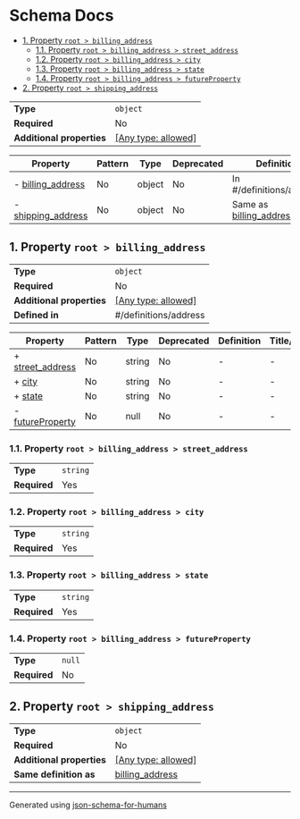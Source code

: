 # Schema Docs

- [1. Property `root > billing_address`](#billing_address-72657373)
  - [1.1. Property `root > billing_address > street_address`](#billing_address_street_address-72657373)
  - [1.2. Property `root > billing_address > city`](#billing_address_city-63697479)
  - [1.3. Property `root > billing_address > state`](#billing_address_state-74617465)
  - [1.4. Property `root > billing_address > futureProperty`](#billing_address_futureProperty-65727479)
- [2. Property `root > shipping_address`](#shipping_address-72657373)

|                           |                                                                           |
| ------------------------- | ------------------------------------------------------------------------- |
| **Type**                  | `object`                                                                  |
| **Required**              | No                                                                        |
| **Additional properties** | [[Any type: allowed]](# "Additional Properties of any type are allowed.") |

| Property                                          | Pattern | Type   | Deprecated | Definition                                            | Title/Description |
| ------------------------------------------------- | ------- | ------ | ---------- | ----------------------------------------------------- | ----------------- |
| - [billing_address](#billing_address-72657373 )   | No      | object | No         | In #/definitions/address                              | -                 |
| - [shipping_address](#shipping_address-72657373 ) | No      | object | No         | Same as [billing_address](#billing_address-72657373 ) | -                 |

## <a name="billing_address-72657373"></a>1. Property `root > billing_address`

|                           |                                                                           |
| ------------------------- | ------------------------------------------------------------------------- |
| **Type**                  | `object`                                                                  |
| **Required**              | No                                                                        |
| **Additional properties** | [[Any type: allowed]](# "Additional Properties of any type are allowed.") |
| **Defined in**            | #/definitions/address                                                     |

| Property                                                      | Pattern | Type   | Deprecated | Definition | Title/Description |
| ------------------------------------------------------------- | ------- | ------ | ---------- | ---------- | ----------------- |
| + [street_address](#billing_address_street_address-72657373 ) | No      | string | No         | -          | -                 |
| + [city](#billing_address_city-63697479 )                     | No      | string | No         | -          | -                 |
| + [state](#billing_address_state-74617465 )                   | No      | string | No         | -          | -                 |
| - [futureProperty](#billing_address_futureProperty-65727479 ) | No      | null   | No         | -          | -                 |

### <a name="billing_address_street_address-72657373"></a>1.1. Property `root > billing_address > street_address`

|              |          |
| ------------ | -------- |
| **Type**     | `string` |
| **Required** | Yes      |

### <a name="billing_address_city-63697479"></a>1.2. Property `root > billing_address > city`

|              |          |
| ------------ | -------- |
| **Type**     | `string` |
| **Required** | Yes      |

### <a name="billing_address_state-74617465"></a>1.3. Property `root > billing_address > state`

|              |          |
| ------------ | -------- |
| **Type**     | `string` |
| **Required** | Yes      |

### <a name="billing_address_futureProperty-65727479"></a>1.4. Property `root > billing_address > futureProperty`

|              |        |
| ------------ | ------ |
| **Type**     | `null` |
| **Required** | No     |

## <a name="shipping_address-72657373"></a>2. Property `root > shipping_address`

|                           |                                                                           |
| ------------------------- | ------------------------------------------------------------------------- |
| **Type**                  | `object`                                                                  |
| **Required**              | No                                                                        |
| **Additional properties** | [[Any type: allowed]](# "Additional Properties of any type are allowed.") |
| **Same definition as**    | [billing_address](#billing_address)                                       |

----------------------------------------------------------------------------------------------------------------------------
Generated using [json-schema-for-humans](https://github.com/coveooss/json-schema-for-humans)
